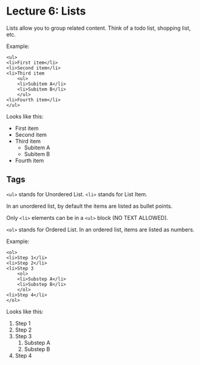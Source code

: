 # Lecture 6: Lists

Lists allow you to group related content. Think of a todo list, shopping list, etc.

Example:

```
<ul>
<li>First item</li>
<li>Second item</li>
<li>Third item
    <ul>
    <li>Subitem A</li>
    <li>Subitem B</li>
    </ul>
<li>Fourth item</li>
</ul>
```

Looks like this:

<ul>
<li>First item</li>
<li>Second item</li>
<li>Third item
    <ul>
    <li>Subitem A</li>
    <li>Subitem B</li>
    </ul>
<li>Fourth item</li>
</ul>

## Tags

`<ul>` stands for Unordered List.
`<li>` stands for List Item.

In an unordered list, by default the items are listed as bullet points.

Only `<li>` elements can be in a `<ul>` block (NO TEXT ALLOWED).

`<ol>` stands for Ordered List. In an ordered list, items are listed as numbers.

Example:

```
<ol>
<li>Step 1</li>
<li>Step 2</li>
<li>Step 3
    <ol>
    <li>Substep A</li>
    <li>Substep B</li>
    </ol>
<li>Step 4</li>
</ol>
```

Looks like this:

<ol>
<li>Step 1</li>
<li>Step 2</li>
<li>Step 3
    <ol>
    <li>Substep A</li>
    <li>Substep B</li>
    </ol>
<li>Step 4</li>
</ol>
